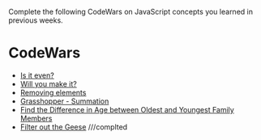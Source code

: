 Complete the following CodeWars on JavaScript concepts you learned in previous weeks.

# CodeWars

- [Is it even?](https://www.codewars.com/kata/555a67db74814aa4ee0001b5/train/javascript)
- [Will you make it?](https://www.codewars.com/kata/5861d28f124b35723e00005e/train/javascript)
- [Removing elements](https://www.codewars.com/kata/5769b3802ae6f8e4890009d2/train/javascript)
- [Grasshopper - Summation](https://www.codewars.com/kata/55d24f55d7dd296eb9000030/train/javascript)
- [Find the Difference in Age between Oldest and Youngest Family Members](https://www.codewars.com/kata/5720a1cb65a504fdff0003e2/train/javascript)
- [Filter out the Geese](https://www.codewars.com/kata/57ee4a67108d3fd9eb0000e7/train/javascript)
///complted